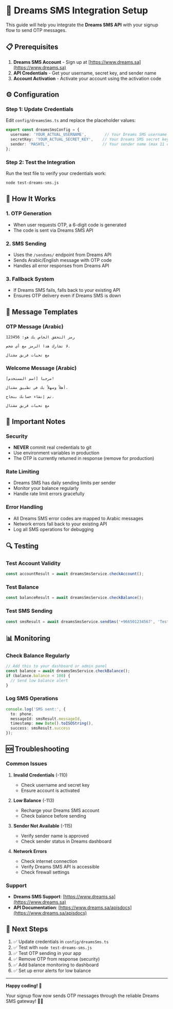 # 🚀 Dreams SMS Integration Setup

This guide will help you integrate the **Dreams SMS API** with your signup flow to send OTP messages.

## 📋 Prerequisites

1. **Dreams SMS Account** - Sign up at [https://www.dreams.sa](https://www.dreams.sa)
2. **API Credentials** - Get your username, secret key, and sender name
3. **Account Activation** - Activate your account using the activation code

## ⚙️ Configuration

### Step 1: Update Credentials

Edit `config/dreamsSms.ts` and replace the placeholder values:

```typescript
export const dreamsSmsConfig = {
  username: 'YOUR_ACTUAL_USERNAME',        // Your Dreams SMS username
  secretKey: 'YOUR_ACTUAL_SECRET_KEY',    // Your Dreams SMS secret key
  sender: 'MASHTL',                       // Your sender name (max 11 chars)
};
```

### Step 2: Test the Integration

Run the test file to verify your credentials work:

```bash
node test-dreams-sms.js
```

## 🔧 How It Works

### 1. **OTP Generation**
- When user requests OTP, a 6-digit code is generated
- The code is sent via Dreams SMS API

### 2. **SMS Sending**
- Uses the `/sendsms/` endpoint from Dreams API
- Sends Arabic/English message with OTP code
- Handles all error responses from Dreams API

### 3. **Fallback System**
- If Dreams SMS fails, falls back to your existing API
- Ensures OTP delivery even if Dreams SMS is down

## 📱 Message Templates

### OTP Message (Arabic)
```
رمز التحقق الخاص بك هو: 123456

لا تشارك هذا الرمز مع أي شخص.

مع تحيات فريق مشتال
```

### Welcome Message (Arabic)
```
مرحباً [اسم المستخدم]!

أهلاً وسهلاً بك في تطبيق مشتال.

تم إنشاء حسابك بنجاح.

مع تحيات فريق مشتال
```

## 🚨 Important Notes

### Security
- **NEVER** commit real credentials to git
- Use environment variables in production
- The OTP is currently returned in response (remove for production)

### Rate Limiting
- Dreams SMS has daily sending limits per sender
- Monitor your balance regularly
- Handle rate limit errors gracefully

### Error Handling
- All Dreams SMS error codes are mapped to Arabic messages
- Network errors fall back to your existing API
- Log all SMS operations for debugging

## 🔍 Testing

### Test Account Validity
```typescript
const accountResult = await dreamsSmsService.checkAccount();
```

### Test Balance
```typescript
const balanceResult = await dreamsSmsService.checkBalance();
```

### Test SMS Sending
```typescript
const smsResult = await dreamsSmsService.sendSms('+966501234567', 'Test message');
```

## 📊 Monitoring

### Check Balance Regularly
```typescript
// Add this to your dashboard or admin panel
const balance = await dreamsSmsService.checkBalance();
if (balance.balance < 100) {
  // Send low balance alert
}
```

### Log SMS Operations
```typescript
console.log('SMS sent:', {
  to: phone,
  messageId: smsResult.messageId,
  timestamp: new Date().toISOString(),
  success: smsResult.success
});
```

## 🆘 Troubleshooting

### Common Issues

1. **Invalid Credentials** (-110)
   - Check username and secret key
   - Ensure account is activated

2. **Low Balance** (-113)
   - Recharge your Dreams SMS account
   - Check balance before sending

3. **Sender Not Available** (-115)
   - Verify sender name is approved
   - Check sender status in Dreams dashboard

4. **Network Errors**
   - Check internet connection
   - Verify Dreams SMS API is accessible
   - Check firewall settings

### Support
- **Dreams SMS Support**: [https://www.dreams.sa](https://www.dreams.sa)
- **API Documentation**: [https://www.dreams.sa/apisdocs](https://www.dreams.sa/apisdocs)

## 🎯 Next Steps

1. ✅ Update credentials in `config/dreamsSms.ts`
2. ✅ Test with `node test-dreams-sms.js`
3. ✅ Test OTP sending in your app
4. ✅ Remove OTP from response (security)
5. ✅ Add balance monitoring to dashboard
6. ✅ Set up error alerts for low balance

---

**Happy coding! 🚀**

Your signup flow now sends OTP messages through the reliable Dreams SMS gateway! 📱✨
